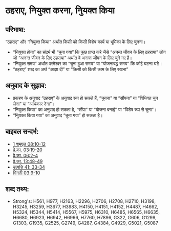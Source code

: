 # ठहराए, नियुक्त करना, निुयक्त किया #

## परिभाषा: ##

“ठहराए” और “नियुक्त किया” अर्थात किसी को किसी विशेष कार्य या भूमिका के लिए चुनना।

* “नियुक्त होना” का संदर्भ भी “चुना गया” कि कुछ प्राप्त करे जैसे “अनन्त जीवन के लिए ठहराया” लोग जो “अनन्त जीवन के लिए ठहराया” अर्थात वे अनन्त जीवन के लिए चुने गए हैं।
* “नियुक्त समय” अर्थात परमेश्वर का “चुना हुआ समय” या “योजनाबद्ध समय” कि कोई घटना घटे।
* “ठहराए” शब्द का अर्थ “आज्ञा दी” या “किसी को किसी काम के लिए रखना”
 
## अनुवाद के सुझाव: ##

* प्रकरण के अनुवाद “ठहराए” के अनुवाद रूप हो सकते हैं, “चुनना” या “सौंपना” या “विधिवत चुन लेना” या “अधिकार देना”। 
* “नियुक्त किया” का अनुवाद हो सकता है, “सौंपा” या “योजना बनाई” या “विशेष रूप से चुना”।
* “निुयक्त किया गया” का अनुवाद “चुना गया” हो सकता है।

## बाइबल सन्दर्भ: ##

* [1 शमूएल 08:10-12](rc://hi/tn/help/1sa/08/10)
* [प्रे.का. 03:19-20](rc://hi/tn/help/act/03/19)
* [प्रे.का. 06:2-4](rc://hi/tn/help/act/06/02)
* [प्रे.का. 13:48-49](rc://hi/tn/help/act/13/48)
* [उत्पत्ति 41: 33-34](rc://hi/tn/help/gen/41/33)
* [गिनती 03:9-10](rc://hi/tn/help/num/03/09)


## शब्द तथ्य: ##

* Strong's: H561, H977, H2163, H2296, H2706, H2708, H2710, H3198, H3245, H3259, H3677, H3983, H4150, H4151, H4152, H4487, H4662, H5324, H5344, H5414, H5567, H5975, H6310, H6485, H6565, H6635, H6680, H6923, H6942, H6966, H7760, H7896, G322, G606, G1299, G1303, G1935, G2525, G2749, G4287, G4384, G4929, G5021, G5087
